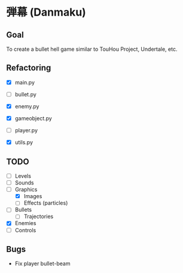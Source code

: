 # 弾幕 (Danmaku)


## Goal
To create a bullet hell game similar to TouHou Project, Undertale, etc.

## Refactoring
- [x] main.py
- [ ] bullet.py
- [x] enemy.py
- [x] gameobject.py
- [ ] player.py
- [x] utils.py


## TODO
- [ ] Levels
- [ ] Sounds
- [ ] Graphics
  - [x] Images
  - [ ] Effects (particles)
- [ ] Bullets
  - [ ] Trajectories
- [x] Enemies
- [ ] Controls

## Bugs
- Fix player bullet-beam
